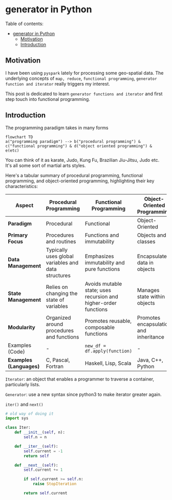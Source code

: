 # generator in Python

Table of contents:
- [generator in Python](#generator-in-python)
  - [Motivation](#motivation)
  - [Introduction](#introduction)


## Motivation
I have been using `pyspark` lately for processing some geo-spatial data. The underlying concepts of `map, reduce`, `functional programming`, `generator function and iterator` really triggers my interest. 

This post is dedicated to learn `generator functions and iterator` and first step touch into functional programming.

## Introduction

The programming paradigm takes in many forms
```mermaid
flowchart TD
a("programming paradigm") --> b("procedural programming") & c("functional programming") & d("object oriented programming") & e(etc)
```

You can think of it as karate, Judo, Kung Fu, Brazilian Jiu-Jitsu, Judo etc. It's all some sort of martial arts styles. 


Here's a tabular summary of procedural programming, functional programming, and object-oriented programming, highlighting their key characteristics:

| Aspect                      | Procedural Programming     | Functional Programming     | Object-Oriented Programming   |
|-----------------------------|---------------------------|---------------------------|-------------------------------|
| **Paradigm**                | Procedural                | Functional                | Object-Oriented               |
| **Primary Focus**           | Procedures and routines   | Functions and immutability| Objects and classes          |
| **Data Management**         | Typically uses global variables and data structures | Emphasizes immutability and pure functions | Encapsulates data in objects |
| **State Management**        | Relies on changing the state of variables | Avoids mutable state; uses recursion and higher-order functions | Manages state within objects |
| **Modularity**              | Organized around procedures and functions | Promotes reusable, composable functions | Promotes encapsulation and inheritance |
|Examples (Code)|-|`new_df = df.apply(function)`|-|
| **Examples (Languages)**    | C, Pascal, Fortran        | Haskell, Lisp, Scala      | Java, C++, Python             |






`Iterator`: an object that enables a programmer to traverse a container, particularly lists.

`Generator`: use a new syntax since python3 to make iterator greater again.


`iter()` and `next()`

```python
# old way of doing it
import sys

class Iter:
    def __init__(self, n):
        self.n = n

    def __iter__(self):
        self.current = -1
        return self

    def __next__(self):
        self.current += 1

        if self.current >= self.n:
            raise StopIteration

        return self.current        
```



